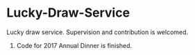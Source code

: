 # Lucky-Draw-Service
Lucky draw service. Supervision and contribution is welcomed.

1. Code for 2017 Annual Dinner is finished.

